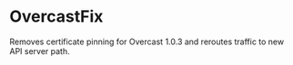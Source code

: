 # OvercastFix
Removes certificate pinning for Overcast 1.0.3 and reroutes traffic to new API server path.
